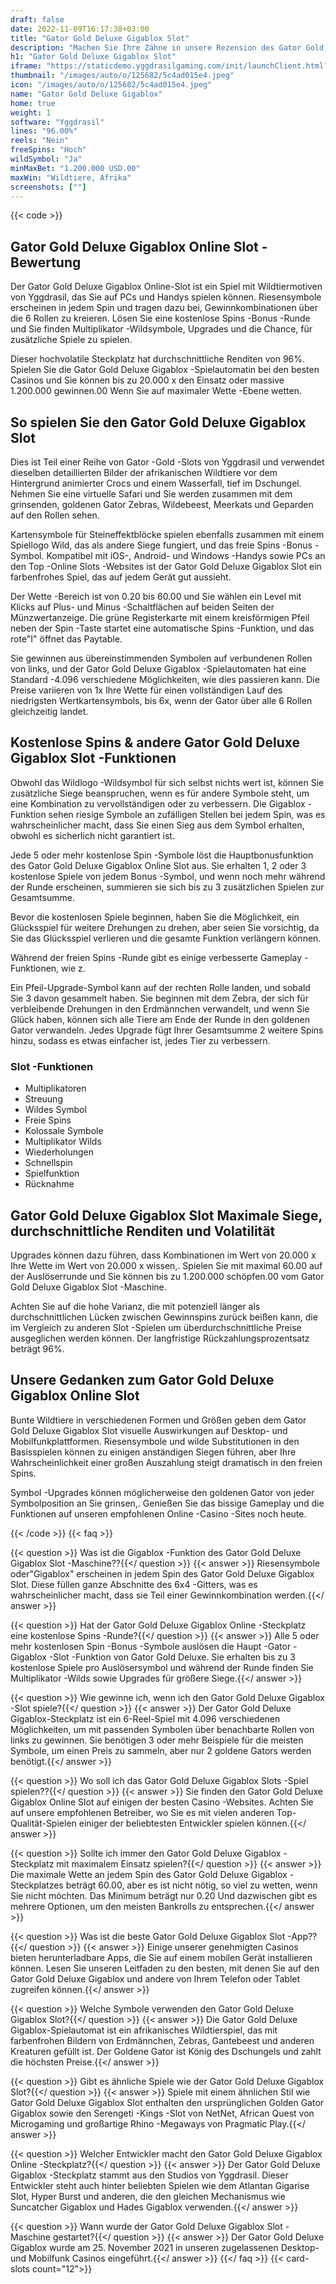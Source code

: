```yaml
---
draft: false
date: 2022-11-09T16:17:38+03:00
title: "Gator Gold Deluxe Gigablox Slot"
description: "Machen Sie Ihre Zähne in unsere Rezension des Gator Gold Deluxe Gigablox Online Slot mit einem Blick auf die Funktionen und wo Sie ihn mit dem besten Casino -Bonus spielen können."
h1: "Gator Gold Deluxe Gigablox Slot"
iframe: "https://staticdemo.yggdrasilgaming.com/init/launchClient.html?gameid=10170&lang=en&currency=EUR&org=Demo&key=&fullscreen=yes"
thumbnail: "/images/auto/o/125682/5c4ad015e4.jpeg"
icon: "/images/auto/o/125682/5c4ad015e4.jpeg"
name: "Gator Gold Deluxe Gigablox"
home: true
weight: 1
software: "Yggdrasil"
lines: "96.00%"
reels: "Nein"
freeSpins: "Hoch"
wildSymbol: "Ja"
minMaxBet: "1.200.000 USD.00"
maxWin: "Wildtiere, Afrika"
screenshots: [""]
---
```


{{< code >}}<h2>Gator Gold Deluxe Gigablox Online Slot -Bewertung</h2><p>Der Gator Gold Deluxe Gigablox Online-Slot ist ein Spiel mit Wildtiermotiven von Yggdrasil, das Sie auf PCs und Handys spielen können. Riesensymbole erscheinen in jedem Spin und tragen dazu bei, Gewinnkombinationen über die 6 Rollen zu kreieren. Lösen Sie eine kostenlose Spins -Bonus -Runde und Sie finden Multiplikator -Wildsymbole, Upgrades und die Chance, für zusätzliche Spiele zu spielen.</p><p>Dieser hochvolatile Steckplatz hat durchschnittliche Renditen von 96%. Spielen Sie die Gator Gold Deluxe Gigablox -Spielautomatin bei den besten Casinos und Sie können bis zu 20.000 x den Einsatz oder massive 1.200.000 gewinnen.00 Wenn Sie auf maximaler Wette -Ebene wetten.</p><h2>So spielen Sie den Gator Gold Deluxe Gigablox Slot</h2><p>Dies ist Teil einer Reihe von Gator -Gold -Slots von Yggdrasil und verwendet dieselben detaillierten Bilder der afrikanischen Wildtiere vor dem Hintergrund animierter Crocs und einem Wasserfall, tief im Dschungel. Nehmen Sie eine virtuelle Safari und Sie werden zusammen mit dem grinsenden, goldenen Gator Zebras, Wildebeest, Meerkats und Geparden auf den Rollen sehen.</p><p>Kartensymbole für Steineffektblöcke spielen ebenfalls zusammen mit einem Spiellogo Wild, das als andere Siege fungiert, und das freie Spins -Bonus -Symbol. Kompatibel mit iOS-, Android- und Windows -Handys sowie PCs an den Top -Online Slots -Websites ist der Gator Gold Deluxe Gigablox Slot ein farbenfrohes Spiel, das auf jedem Gerät gut aussieht.</p><p>Der Wette -Bereich ist von 0.20 bis 60.00 und Sie wählen ein Level mit Klicks auf Plus- und Minus -Schaltflächen auf beiden Seiten der Münzwertanzeige. Die grüne Registerkarte mit einem kreisförmigen Pfeil neben der Spin -Taste startet eine automatische Spins -Funktion, und das rote"I" öffnet das Paytable.</p><p>Sie gewinnen aus übereinstimmenden Symbolen auf verbundenen Rollen von links, und der Gator Gold Deluxe Gigablox -Spielautomaten hat eine Standard -4.096 verschiedene Möglichkeiten, wie dies passieren kann. Die Preise variieren von 1x Ihre Wette für einen vollständigen Lauf des niedrigsten Wertkartensymbols, bis 6x, wenn der Gator über alle 6 Rollen gleichzeitig landet.</p><h2>Kostenlose Spins & andere Gator Gold Deluxe Gigablox Slot -Funktionen</h2><p>Obwohl das Wildlogo -Wildsymbol für sich selbst nichts wert ist, können Sie zusätzliche Siege beanspruchen, wenn es für andere Symbole steht, um eine Kombination zu vervollständigen oder zu verbessern. Die Gigablox -Funktion sehen riesige Symbole an zufälligen Stellen bei jedem Spin, was es wahrscheinlicher macht, dass Sie einen Sieg aus dem Symbol erhalten, obwohl es sicherlich nicht garantiert ist.</p><p>Jede 5 oder mehr kostenlose Spin -Symbole löst die Hauptbonusfunktion des Gator Gold Deluxe Gigablox Online Slot aus. Sie erhalten 1, 2 oder 3 kostenlose Spiele von jedem Bonus -Symbol, und wenn noch mehr während der Runde erscheinen, summieren sie sich bis zu 3 zusätzlichen Spielen zur Gesamtsumme.</p><p>Bevor die kostenlosen Spiele beginnen, haben Sie die Möglichkeit, ein Glücksspiel für weitere Drehungen zu drehen, aber seien Sie vorsichtig, da Sie das Glücksspiel verlieren und die gesamte Funktion verlängern können.</p><p>Während der freien Spins -Runde gibt es einige verbesserte Gameplay -Funktionen, wie z.</p><p>Ein Pfeil-Upgrade-Symbol kann auf der rechten Rolle landen, und sobald Sie 3 davon gesammelt haben. Sie beginnen mit dem Zebra, der sich für verbleibende Drehungen in den Erdmännchen verwandelt, und wenn Sie Glück haben, können sich alle Tiere am Ende der Runde in den goldenen Gator verwandeln. Jedes Upgrade fügt Ihrer Gesamtsumme 2 weitere Spins hinzu, sodass es etwas einfacher ist, jedes Tier zu verbessern.</p><h3>
Slot -Funktionen</h3><ul>
<li></span>
Multiplikatoren</li>
<li></span>
Streuung</li>
<li></span>
Wildes Symbol</li>
<li></span>
Freie Spins</li>
<li></span>
Kolossale Symbole</li>
<li></span>
Multiplikator Wilds</li>
<li></span>
Wiederholungen</li>
<li></span>
Schnellspin</li>
<li></span>
Spielfunktion</li>
<li></span>
Rücknahme</li></ul><h2>Gator Gold Deluxe Gigablox Slot Maximale Siege, durchschnittliche Renditen und Volatilität</h2><p>Upgrades können dazu führen, dass Kombinationen im Wert von 20.000 x Ihre Wette im Wert von 20.000 x wissen,. Spielen Sie mit maximal 60.00 auf der Auslöserrunde und Sie können bis zu 1.200.000 schöpfen.00 vom Gator Gold Deluxe Gigablox Slot -Maschine.</p><p>Achten Sie auf die hohe Varianz, die mit potenziell länger als durchschnittlichen Lücken zwischen Gewinnspins zurück beißen kann, die im Vergleich zu anderen Slot -Spielen um überdurchschnittliche Preise ausgeglichen werden können. Der langfristige Rückzahlungsprozentsatz beträgt 96%.</p><h2>Unsere Gedanken zum Gator Gold Deluxe Gigablox Online Slot</h2><p>Bunte Wildtiere in verschiedenen Formen und Größen geben dem Gator Gold Deluxe Gigablox Slot visuelle Auswirkungen auf Desktop- und Mobilfunkplattformen. Riesensymbole und wilde Substitutionen in den Basisspielen können zu einigen anständigen Siegen führen, aber Ihre Wahrscheinlichkeit einer großen Auszahlung steigt dramatisch in den freien Spins.</p><p>Symbol -Upgrades können möglicherweise den goldenen Gator von jeder Symbolposition an Sie grinsen,. Genießen Sie das bissige Gameplay und die Funktionen auf unseren empfohlenen Online -Casino -Sites noch heute.</p>
{{< /code >}}
{{< faq >}}

{{< question >}} Was ist die Gigablox -Funktion des Gator Gold Deluxe Gigablox Slot -Maschine??{{</ question >}}
{{< answer >}} Riesensymbole oder"Gigablox" erscheinen in jedem Spin des Gator Gold Deluxe Gigablox Slot. Diese füllen ganze Abschnitte des 6x4 -Gitters, was es wahrscheinlicher macht, dass sie Teil einer Gewinnkombination werden.{{</ answer >}}

{{< question >}} Hat der Gator Gold Deluxe Gigablox Online -Steckplatz eine kostenlose Spins -Runde?{{</ question >}}
{{< answer >}} Alle 5 oder mehr kostenlosen Spin -Bonus -Symbole auslösen die Haupt -Gator -Gigablox -Slot -Funktion von Gator Gold Deluxe. Sie erhalten bis zu 3 kostenlose Spiele pro Auslösersymbol und während der Runde finden Sie Multiplikator -Wilds sowie Upgrades für größere Siege.{{</ answer >}}

{{< question >}} Wie gewinne ich, wenn ich den Gator Gold Deluxe Gigablox -Slot spiele?{{</ question >}}
{{< answer >}} Der Gator Gold Deluxe Gigablox-Steckplatz ist ein 6-Reel-Spiel mit 4.096 verschiedenen Möglichkeiten, um mit passenden Symbolen über benachbarte Rollen von links zu gewinnen. Sie benötigen 3 oder mehr Beispiele für die meisten Symbole, um einen Preis zu sammeln, aber nur 2 goldene Gators werden benötigt.{{</ answer >}}

{{< question >}} Wo soll ich das Gator Gold Deluxe Gigablox Slots -Spiel spielen??{{</ question >}}
{{< answer >}} Sie finden den Gator Gold Deluxe Gigablox Online Slot auf einigen der besten Casino -Websites. Achten Sie auf unsere empfohlenen Betreiber, wo Sie es mit vielen anderen Top-Qualität-Spielen einiger der beliebtesten Entwickler spielen können.{{</ answer >}}

{{< question >}} Sollte ich immer den Gator Gold Deluxe Gigablox -Steckplatz mit maximalem Einsatz spielen?{{</ question >}}
{{< answer >}} Die maximale Wette an jedem Spin des Gator Gold Deluxe Gigablox -Steckplatzes beträgt 60.00, aber es ist nicht nötig, so viel zu wetten, wenn Sie nicht möchten. Das Minimum beträgt nur 0.20 Und dazwischen gibt es mehrere Optionen, um den meisten Bankrolls zu entsprechen.{{</ answer >}}

{{< question >}} Was ist die beste Gator Gold Deluxe Gigablox Slot -App??{{</ question >}}
{{< answer >}} Einige unserer genehmigten Casinos bieten herunterladbare Apps, die Sie auf einem mobilen Gerät installieren können. Lesen Sie unseren Leitfaden zu den besten, mit denen Sie auf den Gator Gold Deluxe Gigablox und andere von Ihrem Telefon oder Tablet zugreifen können.{{</ answer >}}

{{< question >}} Welche Symbole verwenden den Gator Gold Deluxe Gigablox Slot?{{</ question >}}
{{< answer >}} Die Gator Gold Deluxe Gigablox-Spielautomat ist ein afrikanisches Wildtierspiel, das mit farbenfrohen Bildern von Erdmännchen, Zebras, Gantebeest und anderen Kreaturen gefüllt ist. Der Goldene Gator ist König des Dschungels und zahlt die höchsten Preise.{{</ answer >}}

{{< question >}} Gibt es ähnliche Spiele wie der Gator Gold Deluxe Gigablox Slot?{{</ question >}}
{{< answer >}} Spiele mit einem ähnlichen Stil wie Gator Gold Deluxe Gigablox Slot enthalten den ursprünglichen Golden Gator Gigablox sowie den Serengeti -Kings -Slot von NetNet, African Quest von Microgaming und großartige Rhino -Megaways von Pragmatic Play.{{</ answer >}}

{{< question >}} Welcher Entwickler macht den Gator Gold Deluxe Gigablox Online -Steckplatz?{{</ question >}}
{{< answer >}} Der Gator Gold Deluxe Gigablox -Steckplatz stammt aus den Studios von Yggdrasil. Dieser Entwickler steht auch hinter beliebten Spielen wie dem Atlantan Gigarise Slot, Hyper Burst und anderen, die den gleichen Mechanismus wie Suncatcher Gigablox und Hades Gigablox verwenden.{{</ answer >}}

{{< question >}} Wann wurde der Gator Gold Deluxe Gigablox Slot -Maschine gestartet?{{</ question >}}
{{< answer >}} Der Gator Gold Deluxe Gigablox wurde am 25. November 2021 in unseren zugelassenen Desktop- und Mobilfunk Casinos eingeführt.{{</ answer >}}
{{</ faq >}}
{{< card-slots count="12">}}